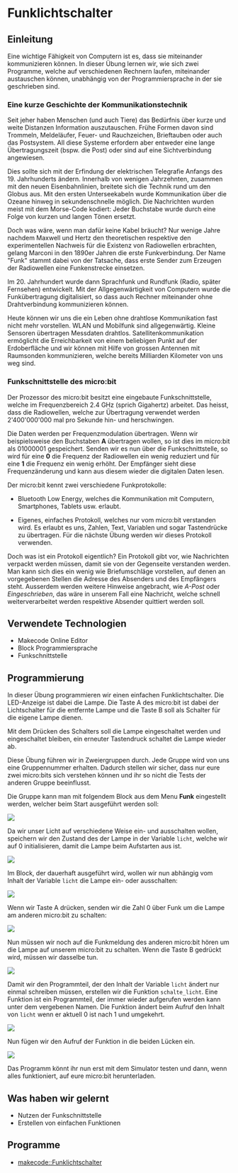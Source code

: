 # Funklichtschalter

## Einleitung

Eine wichtige Fähigkeit von Computern ist es, dass sie miteinander kommunizieren können. In dieser Übung lernen wir, wie sich zwei Programme, welche auf verschiedenen Rechnern laufen, miteinander austauschen können, unabhängig von der Programmiersprache in der sie geschrieben sind.


### Eine kurze Geschichte der Kommunikationstechnik

Seit jeher haben Menschen (und auch Tiere) das Bedürfnis über kurze und weite Distanzen Information auszutauschen. Frühe Formen davon sind Trommeln, Meldeläufer, Feuer- und Rauchzeichen, Brieftauben oder auch das Postsystem. All diese Systeme erfordern aber entweder eine lange Übertragungszeit (bspw. die Post) oder sind auf eine Sichtverbindung angewiesen.

Dies sollte sich mit der Erfindung der elektrischen Telegrafie Anfangs des 19. Jahrhunderts ändern. Innerhalb von wenigen Jahrzehnten, zusammen mit den neuen Eisenbahnlinien, breitete sich die Technik rund um den Globus aus. Mit den ersten Unterseekabeln wurde Kommunikation über die Ozeane hinweg in sekundenschnelle möglich. Die Nachrichten wurden meist mit dem Morse-Code kodiert: Jeder Buchstabe wurde durch eine Folge von kurzen und langen Tönen ersetzt.

Doch was wäre, wenn man dafür keine Kabel bräucht? Nur wenige Jahre nachdem Maxwell und Hertz den theoretischen respektive den experimentellen Nachweis für die Existenz von Radiowellen erbrachten, gelang Marconi in den 1890er Jahren die erste Funkverbindung. Der Name "Funk" stammt dabei von der Tatsache, dass erste Sender zum Erzeugen der Radiowellen eine Funkenstrecke einsetzen.

Im 20. Jahrhundert wurde dann Sprachfunk und Rundfunk (Radio, später Fernsehen) entwickelt. Mit der Allgegenwärtigkeit von Computern wurde die Funkübertragung digitalisiert, so dass auch Rechner miteinander ohne Drahtverbindung kommunizieren können.

Heute können wir uns die ein Leben ohne drahtlose Kommunikation fast nicht mehr vorstellen. WLAN und Mobilfunk sind allgegenwärtig. Kleine Sensoren übertragen Messdaten drahtlos. Satellitenkommunikation ermöglicht die Erreichbarkeit von einem beliebigen Punkt auf der Erdoberfläche und wir können mit Hilfe von grossen Antennen mit Raumsonden kommunizieren, welche bereits Milliarden Kilometer von uns weg sind.

### Funkschnittstelle des micro:bit

Der Prozessor des micro:bit besitzt eine eingebaute Funkschnittstelle, welche im Frequenzbereich 2.4 GHz (sprich Gigahertz) arbeitet. Das heisst, dass die Radiowellen, welche zur Übertragung verwendet werden 2'400'000'000 mal pro Sekunde hin- und herschwingen.

Die Daten werden per Frequenzmodulation übertragen. Wenn wir beispielsweise den Buchstaben **A** übertragen wollen, so ist dies im micro:bit als 01000001 gespeichert. Senden wir es nun über die Funkschnittstelle, so wird für eine **0** die Frequenz der Radiowellen ein wenig reduziert und für eine **1** die Frequenz ein wenig erhöht. Der Empfänger sieht diese Frequenzänderung und kann aus diesem wieder die digitalen Daten lesen. 

Der micro:bit kennt zwei verschiedene Funkprotokolle:

* Bluetooth Low Energy, welches die Kommunikation mit Computern, Smartphones, Tablets usw. erlaubt.

* Eigenes, einfaches Protokoll, welches nur vom micro:bit verstanden wird. Es erlaubt es uns, Zahlen, Text, Variablen und sogar Tastendrücke zu übertragen. Für die nächste Übung werden wir dieses Protokoll verwenden.

Doch was ist ein Protokoll eigentlich? Ein Protokoll gibt vor, wie Nachrichten verpackt werden müssen, damit sie von der Gegenseite verstanden werden. Man kann sich dies ein wenig wie Briefumschläge vorstellen, auf denen an vorgegebenen Stellen die Adresse des Absenders und des Empfängers steht. Ausserdem werden weitere Hinweise angebracht, wie *A-Post* oder *Eingeschrieben*, das wäre in unserem Fall eine Nachricht, welche schnell weiterverarbeitet werden respektive Absender quittiert werden soll.


## Verwendete Technologien

* Makecode Online Editor
* Block Programmiersprache
* Funkschnittstelle


## Programmierung

In dieser Übung programmieren wir einen einfachen Funklichtschalter. Die LED-Anzeige ist dabei die Lampe. Die Taste A des micro:bit ist dabei der Lichtschalter für die entfernte Lampe und die Taste B soll als Schalter für die eigene Lampe dienen.

Mit dem Drücken des Schalters soll die Lampe eingeschaltet werden und eingeschaltet bleiben, ein erneuter Tastendruck schaltet die Lampe wieder ab.

Diese Übung führen wir in Zweiergruppen durch. Jede Gruppe wird von uns eine Gruppennummer erhalten. Dadurch stellen wir sicher, dass nur eure zwei micro:bits sich verstehen können und ihr so nicht die Tests der anderen Gruppe beeinflusst.

Die Gruppe kann man mit folgendem Block aus dem Menu **Funk** eingestellt werden, welcher beim Start ausgeführt werden soll:

![](gruppe-setzen.png)

Da wir unser Licht auf verschiedene Weise ein- und ausschalten wollen, speichern wir den Zustand des der Lampe in der Variable ```licht```, welche wir auf 0 initialisieren, damit die Lampe beim Aufstarten aus ist.

![](initialisierung.png)

Im Block, der dauerhaft ausgeführt wird, wollen wir nun abhängig vom Inhalt der Variable ```licht``` die Lampe ein- oder ausschalten:

![](lampe.png)

Wenn wir Taste A drücken, senden wir die Zahl 0 über Funk um die Lampe am anderen micro:bit zu schalten: 

![](sende_knopfdruck.png)

Nun müssen wir noch auf die Funkmeldung des anderen micro:bit hören um die Lampe auf unserem micro:bit zu schalten. Wenn die Taste B gedrückt wird, müssen wir dasselbe tun.

![](aktionen_lampe.png)

Damit wir den Programmteil, der den Inhalt der Variable ```licht``` ändert nur einmal schreiben müssen, erstellen wir die Funktion ```schalte_licht```. Eine Funktion ist ein Programmteil, der immer wieder aufgerufen werden kann unter dem vergebenen Namen. Die Funktion ändert beim Aufruf den Inhalt von ```licht``` wenn er aktuell 0 ist nach 1 und umgekehrt.

![](schalte_licht.png)

Nun fügen wir den Aufruf der Funktion in die beiden Lücken ein.

![](schalte_licht_komplett.png)


Das Programm könnt ihr nun erst mit dem Simulator testen und dann, wenn alles funktioniert, auf eure micro:bit herunterladen.


## Was haben wir gelernt

*   Nutzen der Funkschnittstelle
*   Erstellen von einfachen Funktionen

## Programme

*   [makecode::Funklichtschalter](https://makecode.microbit.org/_g6a0a4Y0sMuX)